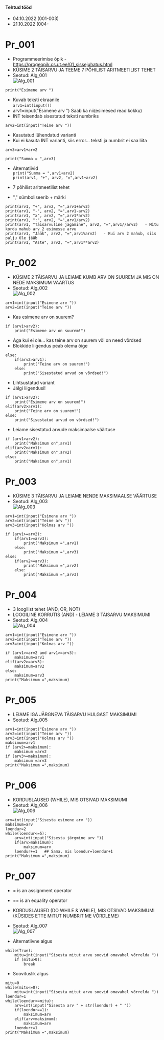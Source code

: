 #### Tehtud tööd
- 04.10.2022 (001-003)
- 21.10.2022 (004-


# Pr_001
- Programmeerimise õpik - https://progeopik.cs.ut.ee/01_sissejuhatus.html  
- KÜSIME 2 TÄISARVU JA TEEME 7 PÕHILIST ARITMEETILIST TEHET  
- Seotud: Alg_001  
![Alg_001](https://user-images.githubusercontent.com/115221752/197119739-80afe7b7-6d8a-4399-afe8-798e29f81e6b.JPG)

`print("Esimene arv ")`  
- Kuvab teksti ekraanile  
`arv1=int(input())`  
- arv1=input("Esimene arv ")   Saab ka nii(esimesed read kokku)  
- INT teisendab sisestatud teksti numbriks  

`arv2=int(input("Teine arv "))`  
- Kasutatud lühendatud varianti  
- Kui ei kasuta INT varianti, siis error... teksti ja numbrit ei saa liita  

`arv3=arv1+arv2`  

`print("Summa = ",arv3)`  

- Alternatiivid  
`print("Summa = ",arv1+arv2)`  
`print(arv1, "+", arv2, "=",arv1+arv2)`  

- 7 põhilist aritmeetilist tehet  
- "," sümboliseerib + märki  
```
print(arv1, "+", arv2, "=",arv1+arv2)
print(arv1, "-", arv2, "=",arv1-arv2)
print(arv1, "x", arv2, "=",arv1*arv2)
print(arv1, ":", arv2, "=",arv1/arv2)
print(arv1, "Täisarvuline jagamine", arv2, "=",arv1//arv2)   - Mitu korda mahub arv 2 esimesse arvu  
print(arv1, "Jääk", arv2, "=",arv1%arv2)   - Kui arv 2 mahub, siis palju üle jääb  
print(arv1, "Aste", arv2, "=",arv1**arv2)
```

# Pr_002
- KÜSIME 2 TÄISARVU JA LEIAME KUMB ARV ON SUUREM JA MIS ON NEDE MAKSIMUM VÄÄRTUS  
- Seotud: Alg_002  
![Alg_002](https://user-images.githubusercontent.com/115221752/197119812-0effe90b-013a-4d88-8d60-52b3c4a8d719.JPG)

```
arv1=int(input("Esimene arv "))
arv2=int(input("Teine arv "))
```
- Kas esimene arv on suurem?  
```
if (arv1>arv2):
    print("Esimene arv on suurem!")
```    
- Aga kui ei ole... kas teine arv on suurem või on need võrdsed  
- Blokkide liigendus peab olema õige  
```
else:
    if(arv2>arv1):
        print("Teine arv on suurem!")
    else:
        print("Sisestatud arvud on võrdsed!")
```

- Lihtsustatud variant  
- Jälgi liigendusi!  
```
if (arv1>arv2):
    print("Esimene arv on suurem!")
elif(arv2>arv1):
    print("Teine arv on suurem!")
else:
    print("Sisestatud arvud on võrdsed!")
```    
- Leiame sisestatud arvude maksimaalse väärtuse
```
if (arv1>arv2):
    print("Maksimum on",arv1)
elif(arv2>arv1):
    print("Maksimum on",arv2)
else:
    print("Maksimum on",arv1)
```

# Pr_003
- KÜSIME 3 TÄISARVU JA LEIAME NENDE MAKSIMAALSE VÄÄRTUSE  
- Seotud: Alg_003  
![Alg_003](https://user-images.githubusercontent.com/115221752/197119860-68303c1a-7184-453f-9b76-696add9d05e5.JPG)

```
arv1=int(input("Esimene arv "))
arv2=int(input("Teine arv "))
arv3=int(input("Kolmas arv "))

if (arv1>=arv2):
    if(arv1>=arv3):
        print("Maksimum =",arv1)
    else:
        print("Maksimum =",arv3)    
else:
    if(arv2>=arv3):
        print("Maksimum =",arv2)
    else:
        print("Maksimum =",arv3)
```

# Pr_004
- 3 loogilist tehet (AND, OR, NOT)
- LOOGILINE KORRUTIS (AND) - LEIAME 3 TÄISARVU MAKSIMUMI
- Seotud: Alg_004  
![Alg_004](https://user-images.githubusercontent.com/115221752/197122889-f7c29c68-d064-4685-9195-1b1310763b73.JPG)

```
arv1=int(input("Esimene arv "))
arv2=int(input("Teine arv "))
arv3=int(input("Kolmas arv "))

if (arv1>=arv2 and arv1>=arv3):
    maksimum=arv1    
elif(arv2>=arv3):
    maksimum=arv2
else:
    maksimum=arv3
print("Maksimum =",maksimum)
```

# Pr_005
- LEIAME IGA JÄRGNEVA TÄISARVU HULGAST MAKSIMUMI
- Seotud: Alg_005  

```
arv1=int(input("Esimene arv "))
arv2=int(input("Teine arv "))
arv3=int(input("Kolmas arv "))
maksimum=arv1
if (arv2>=maksimum):
    maksimum =arv2
if (arv3>=maksimum):
    maksimum =arv3
print("Maksimum =",maksimum)
```

# Pr_006
- KORDUSLAUSED (WHILE), MIS OTSIVAD MAKSIMUMI
- Seotud: Alg_006  
![Alg_006](https://user-images.githubusercontent.com/115221752/197129691-e30717d3-719f-4d95-a804-0559385e15f0.JPG)

```
arv=int(input("Sisesta esimene arv "))
maksimum=arv
loendur=2
while(loendur<=5):
    arv=int(input("Sisesta järgmine arv "))
    if(arv>maksimum):
        maksimum=arv
    loendur+=1   ## Sama, mis loendur=loendur+1
print("Maksimum =",maksimum)
```

# Pr_007
- = is an assignment operator
- == is an equality operator
- KORDUSLAUSED (DO WHILE & WHILE), MIS OTSIVAD MAKSIMUMI (KÜSIDES ETTE MITUT NUMBRIT ME VÕRDLEME)
- Seotud: Alg_007  
![Alg_007](https://user-images.githubusercontent.com/115221752/197137251-5d6f2330-9c20-4368-aca7-cf500049a15c.JPG)

- Alternatiivne algus
```
while(True):
    mitu=int(input("Sisesta mitut arvu soovid omavahel võrrelda "))
    if (mitu>0):
        break
```
- Soovituslik algus
```
mitu=0
while(mitu<=0):
    mitu=int(input("Sisesta mitut arvu soovid omavahel võrrelda "))
loendur=1
while(loendur<=mitu):
    arv=int(input("Sisesta arv " + str(loendur) + " "))
    if(loendur==1):
        maksimum=arv
    elif(arv>maksimum):
        maksimum=arv
    loendur+=1
print("Maksimum =",maksimum)
```

